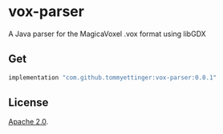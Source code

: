 # vox-parser

A Java parser for the MagicaVoxel .vox format using libGDX

## Get

```gradle
implementation "com.github.tommyettinger:vox-parser:0.0.1"
```

## License

[Apache 2.0](LICENSE).